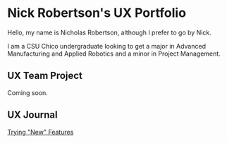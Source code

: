# Nick Robertson's UX Portfolio

Hello, my name is Nicholas Robertson, although I prefer to go by Nick.

I am a CSU Chico undergraduate looking to get a major in Advanced Manufacturing and Applied Robotics and a minor in Project Management.

## UX Team Project

Coming soon.

## UX Journal

[Trying "New" Features](j01/)
